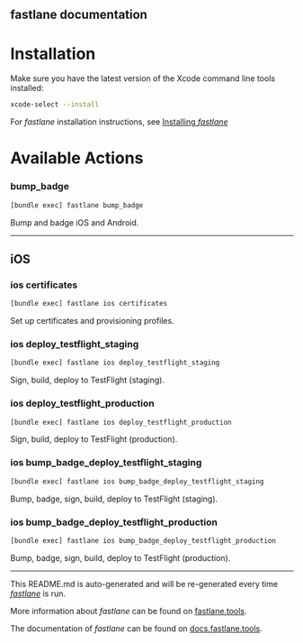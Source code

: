 fastlane documentation
----

# Installation

Make sure you have the latest version of the Xcode command line tools installed:

```sh
xcode-select --install
```

For _fastlane_ installation instructions, see [Installing _fastlane_](https://docs.fastlane.tools/#installing-fastlane)

# Available Actions

### bump_badge

```sh
[bundle exec] fastlane bump_badge
```

Bump and badge iOS and Android.

----


## iOS

### ios certificates

```sh
[bundle exec] fastlane ios certificates
```

Set up certificates and provisioning profiles.

### ios deploy_testflight_staging

```sh
[bundle exec] fastlane ios deploy_testflight_staging
```

Sign, build, deploy to TestFlight (staging).

### ios deploy_testflight_production

```sh
[bundle exec] fastlane ios deploy_testflight_production
```

Sign, build, deploy to TestFlight (production).

### ios bump_badge_deploy_testflight_staging

```sh
[bundle exec] fastlane ios bump_badge_deploy_testflight_staging
```

Bump, badge, sign, build, deploy to TestFlight (staging).

### ios bump_badge_deploy_testflight_production

```sh
[bundle exec] fastlane ios bump_badge_deploy_testflight_production
```

Bump, badge, sign, build, deploy to TestFlight (production).

----

This README.md is auto-generated and will be re-generated every time [_fastlane_](https://fastlane.tools) is run.

More information about _fastlane_ can be found on [fastlane.tools](https://fastlane.tools).

The documentation of _fastlane_ can be found on [docs.fastlane.tools](https://docs.fastlane.tools).

